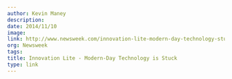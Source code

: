 ```yaml
---
author: Kevin Maney
description:
date: 2014/11/10
image:
link: http://www.newsweek.com/innovation-lite-modern-day-technology-stuck-283338
org: Newsweek
tags:
title: Innovation Lite - Modern-Day Technology is Stuck
type: link
---
```

